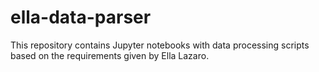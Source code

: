 # ella-data-parser

This repository contains Jupyter notebooks with data processing scripts based on the requirements given by Ella Lazaro.